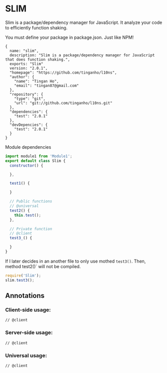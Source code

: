 SLIM
====

Slim is a package/dependency manager for JavaScript. It analyze your code to efficiently function shaking.

You must define your package in package.json. Just like NPM!
```
{
  name: "slim",
  description: "Slim is a package/dependency manager for JavaScript that does function shaking.",
  exports: "Slim"
  version: "2.0.1",
  "homepage": "https://github.com/tinganho/l10ns",
  "author": {
    "name": "Tingan Ho",
    "email": "tingan87@gmail.com"
  },
  "repository": {
    "type": "git",
    "url": "git://github.com/tinganho/l10ns.git"
  },
  "dependencies": {
    "test": "2.0.1"
  },
  "devDepencies": {
    "test": "2.0.1"
  }
}
```

Module dependencies
```javascript
import module1 from 'Module1';
export default class Slim {
  constructor() {

  },

  test1() {

  }

  // Public functions
  // @universal
  test2() {
    this.test();
  },

  // Private function
  // @client
  test3_() {

  }
}
```

If I later decides in an another file to only use mothed `test3()`. Then, method test2()` will not be compiled.

```javascript
require('Slim');
slim.test3();
```

## Annotations

### Client-side usage:
```
// @client
```

### Server-side usage:
```
// @client
```

### Universal usage:
```
// @client
```

